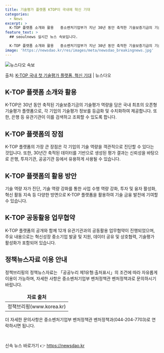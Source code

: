 ```yaml
---
title: 기술평가 플랫폼 KTOP이 국내에 혁신 기대
categories:
  - News
excerpt: >
  K-TOP 플랫폼 소개와 활용   중소벤처기업부가 지난 30년 동안 축적한 기술보증기금의 기술평가역량을 담은…
feature_text: >
  ## seoulnews 실시간 뉴스 속보입니다.

  K-TOP 플랫폼 소개와 활용   중소벤처기업부가 지난 30년 동안 축적한 기술보증기금의 기술평가역량을 담은…
image: 'https://newsdao.kr/res/images/meta/newsdao_breakingnews.jpg'
---
```


![뉴스다오 속보](https://newsdao.kr/res/images/meta/newsdao_breakingnews.jpg)

<p>출처: <a href="https://newsdao.kr/4316" rel="dofollow">K-TOP 국내 첫 기술평가 플랫폼, 혁신 기대</a> | 뉴스다오</p>

<h2 data-ke-size="size26">K-TOP 플랫폼 소개와 활용</h2>
<p data-ke-size="size16">K-TOP은 30년 동안 축적된 기술보증기금의 기술평가 역량을 담은 국내 최초의 오픈형 기술평가 플랫폼으로, 각 기업의 기술평가 정보를 등급화 및 수치화하여 제공합니다. 또한, 은행 등 유관기관이 이를 검색하고 조회할 수 있도록 합니다.</p>

<h2 data-ke-size="size26">K-TOP 플랫폼의 장점</h2>
<p data-ke-size="size16">K-TOP 플랫폼의 가장 큰 장점은 각 기업의 기술 역량을 객관적으로 진단할 수 있다는 것입니다. 또한, 30년간 축적된 데이터를 기반으로 생성된 평가 결과는 신뢰성을 바탕으로 은행, 투자기관, 공공기관 등에서 유용하게 사용될 수 있습니다.</p>

<h2 data-ke-size="size26">K-TOP 플랫폼의 활용 방안</h2>
<p data-ke-size="size16">기술 역량 자가 진단, 기술 역량 강화를 통한 사업 수행 역량 강화, 투자 및 융자 활성화, 혁신 활동 지속 등 다양한 방면으로 K-TOP 플랫폼을 활용하여 기술 금융 발전에 기여할 수 있습니다.</p>

<h2 data-ke-size="size26">K-TOP 공동활용 업무협약</h2>
<p data-ke-size="size16">K-TOP 플랫폼의 공개와 함께 12개 유관기관과의 공동활용 업무협약이 진행되었으며, 주요 내용으로는 혁신성장 중소기업 발굴 및 지원, 데이터 공유 및 상호협력, 기술평가 활성화가 포함되어 있습니다.</p>

<h2 data-ke-size="size26">정책뉴스자료 이용 안내</h2>
<p data-ke-size="size16">정책브리핑의 정책뉴스자료는 「공공누리 제1유형:출처표시」의 조건에 따라 자유롭게 이용이 가능하며, 자세한 사항은 중소벤처기업부 벤처정책관 벤처정책과로 문의하시기 바랍니다.</p>

<table>
	<thead>
		<tr>
			<td style="text-align: center; height: 17px;"><b>자료 출처</b></td>
		</tr>
	</thead>
	<tbody>
		<tr>
			<td style="text-align: center; height: 17px;">정책브리핑(www.korea.kr)</td>
		</tr>
	</tbody>
</table>

<p data-ke-size="size16">더 자세한 문의사항은 중소벤처기업부 벤처정책관 벤처정책과(044-204-7703)로 연락하시면 됩니다.</p>

<p data-ke-size="size16">&nbsp;</p> 

신속 뉴스 바로가기 👉 <a href="https://newsdao.kr" rel="dofollow">https://newsdao.kr</a>


